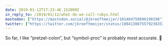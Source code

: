 ```yaml
---
date: 2019-01-12T17:23:46.152009Z
in_reply_to: /2019/01/12/what-do-we-call-rubys.html
mastodon: ["https://mastodon.social/@jkreeftmeijer/101404758896190198"]
twitter: ["https://twitter.com/jkreeftmeijer/status/1084138875579236353"]
---
```

So far, I like “pretzel-colon”, but “symbol-proc” is probably most accurate. 🥨
